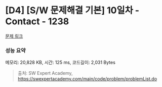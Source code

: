 # [D4] [S/W 문제해결 기본] 10일차 - Contact - 1238 

[문제 링크](https://swexpertacademy.com/main/code/problem/problemDetail.do?contestProbId=AV15B1cKAKwCFAYD) 

### 성능 요약

메모리: 20,828 KB, 시간: 125 ms, 코드길이: 2,031 Bytes



> 출처: SW Expert Academy, https://swexpertacademy.com/main/code/problem/problemList.do